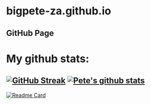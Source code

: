 # bigpete-za.github.io
GitHub Page
-----

# My github stats:
[![GitHub Streak](https://streak-stats.demolab.com/?user=bigpete-za)](https://git.io/streak-stats)
[![Pete's github stats](https://github-readme-stats.vercel.app/api?username=bigpete-za&show_icons=true&count_private=true&theme=chartreuse-dark)](https://github.com/bigpete-za)
---

[![Readme Card](https://github-readme-stats.vercel.app/api/pin/?username=bigpete-za&repo=posh-prof&theme=chartreuse-dark)](https://github.com/bigpete-za/posh-prof)

